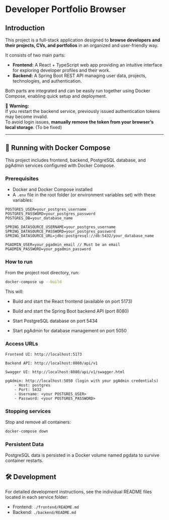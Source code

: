 # Developer Portfolio Browser

## Introduction

This project is a full-stack application designed to **browse developers and their projects, CVs, and portfolios** in an organized and user-friendly way.

It consists of two main parts:

- **Frontend:** A React + TypeScript web app providing an intuitive interface for exploring developer profiles and their work.
- **Backend:** A Spring Boot REST API managing user data, projects, technologies, and authentication.

Both parts are integrated and can be easily run together using Docker Compose, enabling quick setup and deployment.

🔴 **Warning:**  
If you restart the backend service, previously issued authentication tokens may become invalid.  
To avoid login issues, **manually remove the token from your browser’s local storage**. (To be fixed)

---

## 🚀 Running with Docker Compose

This project includes frontend, backend, PostgreSQL database, and pgAdmin services configured with Docker Compose.

### Prerequisites

- Docker and Docker Compose installed
- A `.env` file in the root folder (or environment variables set) with these variables:

```env
POSTGRES_USER=your_postgres_username
POSTGRES_PASSWORD=your_postgres_password
POSTGRES_DB=your_database_name

SPRING_DATASOURCE_USERNAME=your_postgres_username
SPRING_DATASOURCE_PASSWORD=your_postgres_password
SPRING_DATASOURCE_URL=jdbc:postgresql://db:5432/your_database_name

PGADMIN_USER=your_pgadmin_email // Must be an email
PGADMIN_PASSWORD=your_pgadmin_password

```

### How to run

From the project root directory, run:

```bash
docker-compose up --build
```

This will:

- Build and start the React frontend (available on port 5173)

- Build and start the Spring Boot backend API (port 8080)

- Start PostgreSQL database on port 5434

- Start pgAdmin for database management on port 5050

### Access URLs

    Frontend UI: http://localhost:5173

    Backend API: http://localhost:8080/api/v1

    Swagger UI: http://localhost:8080/api/v1/swagger.html

    pgAdmin: http://localhost:5050 (login with your pgAdmin credentials)
        - Host: postgres
        - Port: 5432
        - Username: <your POSTGRES_USER>
        - Password: <your POSTGRES_PASSWORD>

### Stopping services

Stop and remove all containers:

```bash
docker-compose down
```

### Persistent Data

PostgreSQL data is persisted in a Docker volume named pgdata to survive container restarts.

## 🛠 Development

For detailed development instructions, see the individual README files located in each service folder:

- Frontend: `./frontend/README.md`
- Backend: `./backend/README.md`
